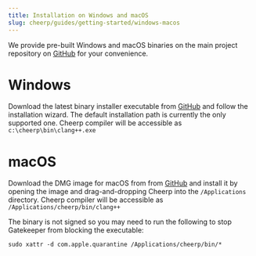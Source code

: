 ```yaml
---
title: Installation on Windows and macOS
slug: cheerp/guides/getting-started/windows-macos
---
```


We provide pre-built Windows and macOS binaries on the main project repository on [GitHub](https://github.com/leaningtech/cheerp-meta/releases) for your convenience.

# Windows

Download the latest binary installer executable from [GitHub](https://github.com/leaningtech/cheerp-meta/releases) and follow the installation wizard. The default installation path is currently the only supported one. Cheerp compiler will be accessible as `c:\cheerp\bin\clang++.exe`

# macOS

Download the DMG image for macOS from from [GitHub](https://github.com/leaningtech/cheerp-meta/releases) and install it by opening the image and drag-and-dropping Cheerp into the `/Applications` directory. Cheerp compiler will be accessible as `/Applications/cheerp/bin/clang++`

The binary is not signed so you may need to run the following to stop Gatekeeper from blocking the executable:

```shell
sudo xattr -d com.apple.quarantine /Applications/cheerp/bin/*
```
